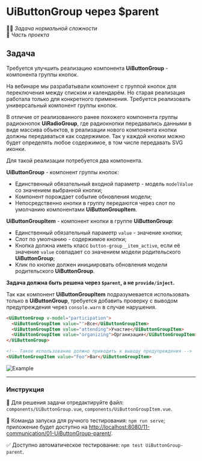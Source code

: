 # UiButtonGroup через $parent

👷🏻 _Задача нормальной сложности_\
💼 _Часть проекта_

<!--start_statement-->

## Задача

Требуется улучшить реализацию компонента **UiButtonGroup** - компонента группы кнопок.

На вебинаре мы разрабатывали компонент с группой кнопок для переключения между списком и календарём. Но старая
реализация работала только для конкретного применения. Требуется реализовать универсальный компонент группы кнопок.

В отличие от реализованного ранее похожего компонента группы радиокнопок **UiRadioGroup**, где радиокнопки передавались
данными в виде массива объектов, в реализации нового компонента кнопки должны передаваться как содержимое. Так у каждой
кнопки можно будет определять любое содержимое, в том числе передавать SVG иконки.

Для такой реализации потребуется два компонента.

**UiButtonGroup** - компонент группы кнопок:

- Единственный обязательный входной параметр - модель `modelValue` со значением выбранной кнопки;
- Компонент порождает событие обновления модели;
- Непосредственно кнопки в группу передаются через слот по умолчанию компонентами **UiButtonGroupItem**.

**UiButtonGroupItem** - компонент кнопки в группе **UiButtonGroup**:

- Единственный обязательный параметр `value` - значение кнопки;
- Слот по умолчанию - содержимое кнопки;
- Кнопка должна иметь класс `button-group__item_active`, если её значение `value` совпадает со значением модели
  родительского **UiButtonGroup**;
- Клик по кнопке должен инициировать обновления модели родительского **UiButtonGroup**.

**Задача должна быть решена через `$parent`, а не `provide/inject`.**

Так как компонент **UiButtonGroupItem** подразумевается использовать только в **UiButtonGroup**, требуется добавить
проверку с выводом предупреждения через `console.warn` в случае нарушения.

```html
<UiButtonGroup v-model="participation">
  <UiButtonGroupItem value="">Все</UiButtonGroupItem>
  <UiButtonGroupItem value="attending">Участие</UiButtonGroupItem>
  <UiButtonGroupItem value="organizing">Организация</UiButtonGroupItem>
</UiButtonGroup>

<!-- Такое использование должно приводить к выводу предупреждения -->
<UiButtonGroupItem value="Foo">Bar</UiButtonGroupItem>
```

<img src="https://i.imgur.com/gTHgyeE.gif" alt="Example" />
<!--end_statement-->

---

### Инструкция

📝 Для решения задачи отредактируйте файл: `components/UiButtonGroup.vue`, `components/UiButtonGroupItem.vue`.

🚀 Команда запуска для ручного тестирования: `npm run serve`;\
приложение будет доступно на [http://localhost:8080/11-communication/01-UiButtonGroup-parent/](http://localhost:8080/11-communication/01-UiButtonGroup-parent/).

✅ Доступно автоматическое тестирование: `npm test UiButtonGroup-parent`.
